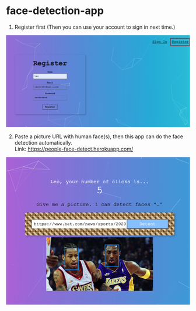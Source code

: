 # face-detection-app  
1. Register first (Then you can use your account to sign in next time.)   
<img src="register.png">  

2. Paste a picture URL with human face(s), then this app can do the face detection automatically.  
Link: https://people-face-detect.herokuapp.com/ 
<img src="clip.png">

